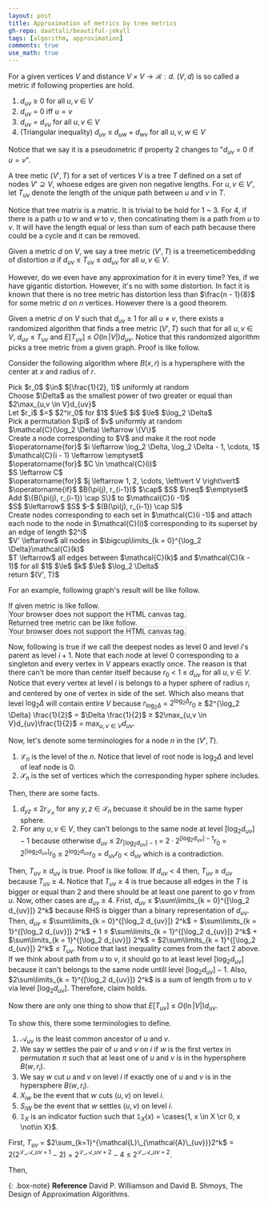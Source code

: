 ```yaml
---
layout: post
title: Approximation of metrics by tree metrics
gh-repo: daattali/beautiful-jekyll
tags: [algorithm, approximation]
comments: true
use_math: true
---
```


For a given vertices $V$ and distance $V \times V \rightarrow \mathcal{R} : d$.
$(V,d)$ is so called a metric if following properties are hold.

1. $d_{uv}$ $\ge$ $0$ for all $u,v$ $\in$ $V$
2. $d_{uv}$ $=$ $0$ iff $u = v$
3. $d_{uv}$ $=$ $d_{vu}$ for all $u,v$ $\in$ $V$
4. (Triangular inequality) $d_{uv}$ $\le$ $d_{uw}$ $+$ $d_{wv}$ for all $u,v,w$ $\in$ $V$

Notice that we say it is a pseudometric if property 2 changes to "$d_{uv}$ $=$ $0$ if $u = v$".

A tree metic $(V', T)$ for a set of vertices $V$ is a tree $T$ defined on a set of nodes $V' \supseteq V$, whoese edges are given non negative lengths.
For $u,v$ $\in$ $V'$, let $T_{uv}$ denote the length of the unique path between $u$ and $v$ in $T$.

Notice that tree matrix is a matric.
It is trivial to be hold for 1 ~ 3.
For 4, if there is a path $u$ to $w$ and $w$ to $v$, then concatinating them is a path from $u$ to $v$.
It will have the length equal or less than sum of each path because there could be a cycle and it can be removed.

Given a metric $d$ on $V$, we say a tree metric $(V', T)$ is a $\operatorname{tree metic embedding}$ of distortion $\alpha$ if $d_{uv}$ $\le$ $T_{uv}$ $\le$ $\alpha d_{uv}$ for all $u,v$ $\in$ $V$.

However, do we even have any approximation for it in every time?
Yes, if we have gigantic distortion.
However, it's no with some distortion.
In fact it is known that there is no tree metric has distortion less than $\frac{n - 1}{8}$ for some metric $d$ on $n$ vertices.
However there is a good theorem.

Given a metric $d$ on $V$ such that $d_{uv}$ $\ge$ $1$ for all $u$ $\neq$ $v$, there exists a randomized algorithm that finds a tree metric $(V', T)$ such that for all $u, v$ $\in$ $V$, $d_{uv}$ $\le$ $T_{uv}$ and $E[T_{uv}]$ $\le$ $O(\ln \left\vert V \right\vert)d_{uv}$.
Notice that this randomized algorithm picks a tree metric from a given graph.
Proof is like follow.

Consider the following algorithm where $B(x, r)$ is a hypersphere with the center at $x$ and radius of $r$.
<div class="alg">
    Pick $r_0$ $\in$ $[\frac{1}{2}, 1)$ uniformly at random<br>
    Choose $\Delta$ as the smallest power of two greater or equal than $2\max_{u,v \in V}d_{uv}$<br>
    Let $r_i$ $=$ $2^ir_0$ for $1$ $\le$ $i$ $\le$ $\log_2 \Delta$<br>
    Pick a permutation $\pi$ of $v$ uniformly at random<br>
    $\mathcal{C}(\log_2 \Delta) \leftarrow \{V\}$<br>
    Create a node corresponding to $V$ and make it the root node<br>
    $\operatorname{for}$ $i \leftarrow \log_2 \Delta, \log_2 \Delta - 1, \cdots, 1$
    <div class="alg">
        $\mathcal{C}(i - 1) \leftarrow \emptyset$<br>
        $\operatorname{for}$ $C \in \mathcal{C}(i)$
        <div class="alg">
            $S \leftarrow C$<br>
            $\operatorname{for}$ $j \leftarrow 1, 2, \cdots, \left\vert V \right\vert$<br>
            <div class="alg">
                $\operatorname{if}$ $B(\pi(j), r_{i-1})$ $\cap$ $S$ $\neq$ $\emptyset$<br>
                <div class="alg">
                    Add $\{B(\pi(j), r_{i-1}) \cap S\}$ to $\mathcal{C}(i -1)$<br>
                    $S$ $\leftarrow$ $S$ $-$ $(B(\pi(j), r_{i-1}) \cap S)$
                </div>
            </div>
            Create nodes corresponding to each set in $\mathcal{C}(i -1)$ and attach each node to the node in $\mathcal{C}(i)$ corresponding to its superset by an edge of length $2^i$
        </div> 
    </div>
    $V' \leftarrow$ all nodes in $\bigcup\limits_{k = 0}^{\log_2 \Delta}\mathcal{C}(k)$<br>
    $T \leftarrow$ all edges between $\mathcal{C}(k)$ and $\mathcal{C}(k - 1)$ for all $1$ $\le$ $k$ $\le$ $\log_2 \Delta$<br>
    return $(V', T)$ 
</div>

For an example, following graph's result will be like follow.

If given metric is like follow.<br>
<canvas id="canvas1" width="200" height="200" style="border:1px solid #d3d3d3;">
    Your browser does not support the HTML canvas tag.</canvas><br>
Returned tree metric can be like follow.<br>
<canvas id="canvas2" width="200" height="200" style="border:1px solid #d3d3d3;">
    Your browser does not support the HTML canvas tag.</canvas><br>
<script language = "javascript">
    let c = document.getElementById("canvas1");
    let ctx = c.getContext("2d");
    ctx.fillStyle = "white";
    ctx.beginPath();
    ctx.arc(100, 100, 80, 0, 2*Math.PI);
    ctx.stroke();
    ctx.beginPath();
    ctx.arc(100, 180, 10, 0, 2*Math.PI);
    ctx.stroke();
    ctx.fill();
    ctx.beginPath();
    ctx.arc(100, 20, 10, 0, 2*Math.PI);
    ctx.stroke();
    ctx.fill();
    ctx.beginPath();
    ctx.arc(20, 100, 10, 0, 2*Math.PI);
    ctx.stroke();
    ctx.fill();
    ctx.beginPath();
    ctx.arc(180, 100, 10, 0, 2*Math.PI);
    ctx.stroke();
    ctx.fill();
    ctx.textAlign = "center";
    ctx.fillStyle = "red";
    ctx.font = "20px Arial";
    ctx.fillText('A', 100, 180);
    ctx.fillText('B', 100, 20);
    ctx.fillText('C', 20, 100);
    ctx.fillText('D', 180, 100);
    ctx.fillText('1', 44, 44);
    ctx.fillText('1', 156, 44);
    ctx.fillText('1', 44, 156);
    ctx.fillText('1', 156, 156);
    c = document.getElementById("canvas2");
    ctx = c.getContext("2d");
  	ctx.beginPath();
    ctx.fillStyle = "black";
  	ctx.moveTo(175, 170);
  	ctx.lineTo(125, 110);
  	ctx.lineTo(100, 40);
  	ctx.lineTo(75, 110);
  	ctx.lineTo(25, 170);
  	ctx.moveTo(75, 110);
  	ctx.lineTo(75, 170);
  	ctx.moveTo(75, 110);
  	ctx.lineTo(125, 170);
    ctx.stroke();
    ctx.fillStyle = "white";
    ctx.beginPath();
    ctx.arc(25, 170, 20, 0, 2*Math.PI);
    ctx.stroke();
    ctx.fill();
    ctx.beginPath();
    ctx.arc(75, 170, 20, 0, 2*Math.PI);
    ctx.stroke();
    ctx.fill();
    ctx.beginPath();
    ctx.arc(125, 170, 20, 0, 2*Math.PI);
    ctx.stroke();
    ctx.fill();
    ctx.beginPath();
    ctx.arc(175, 170, 20, 0, 2*Math.PI);
    ctx.stroke();
    ctx.fill();
    ctx.beginPath();
    ctx.arc(75, 110, 20, 0, 2*Math.PI);
    ctx.stroke();
    ctx.fill();
    ctx.beginPath();
    ctx.arc(125, 110, 20, 0, 2*Math.PI);
    ctx.stroke();
    ctx.fill();
    ctx.beginPath();
    ctx.arc(100, 40, 20, 0, 2*Math.PI);
    ctx.stroke();
    ctx.fill();
    ctx.textAlign = "center";
    ctx.fillStyle = "red";
    ctx.font = "15px Arial";
    ctx.fillText('4', 80, 80);
    ctx.fillText('4', 120, 80);
    ctx.fillText('2', 160, 140);
    ctx.fillText('2', 110, 140);
    ctx.fillText('2', 65, 145);
    ctx.fillText('2', 45, 140);
    ctx.fillText('{A,B,C,D}', 100, 40);
    ctx.fillText('{A,B,C}', 75, 110);
    ctx.fillText('{D}', 125, 110);
    ctx.fillText('{A}', 25, 170);
    ctx.fillText('{B}', 75, 170);
    ctx.fillText('{C}', 125, 170);
    ctx.fillText('{D}', 175, 170);
</script>

Now, following is true if we call the deepest nodes as level 0 and level $i$'s parent as level $i + 1$.
Note that each node at level 0 corresponding to a singleton and every vertex in $V$ appears exactly once.
The reason is that there can't be more than center itself because $r_0$ $<$ $1$ $\le$ $d_{uv}$ for all $u,v$ $\in$ $V$.
Notice that every vertex at level $i$ is belongs to a hyper sphere of radius $r_i$ and centered by one of vertex in side of the set.
Which also means that level $\log_2 \Delta$ will contain entire $V$ because $r_{\log_2 \Delta}$ $=$ $2^{\log_2 \Delta} r_0$ $\ge$ $2^{\log_2 \Delta} \frac{1}{2}$ $=$ $\Delta \frac{1}{2}$ $\ge$ $2\max_{u,v \in V}d_{uv}\frac{1}{2}$ $=$ $\max_{u,v \in V}d_{uv}$.

Now, let's denote some terminologies for a node $n$ in the $(V', T)$.
1. $\mathcal{L}_n$ is the level of the $n$. Notice that level of root node is $\log_2 \Delta$ and level of leaf node is $0$.
2. $\mathcal{S}_n$ is the set of vertices which the corresponding hyper sphere includes.

Then, there are some facts.
1. $d_{yz}$ $\le$ $2r_{\mathcal{L}_n}$ for any $y,z$ $\in$ $\mathcal{S}_n$ becuase it should be in the same hyper sphere.
2. For any $u,v$ $\in$ $V$, they can't belongs to the same node at level $[\log_2 d_{uv}] - 1$ because otherwise $d_{uv}$ $\le$ $2r_{[\log_2 d_{uv}] - 1}$ $=$ $2 \cdot 2^{[\log_2 d_{uv}] - 1}r_0$ $=$ $2^{[\log_2 d_{uv}]}r_0$ $\le$ $2^{\log_2 d_{uv}}r_0$ $=$ $d_{uv}r_0$ $<$ $d_{uv}$ which is a contradiction.

Then, $T_{uv}$ $\ge$ $d_{uv}$ is true.
Proof is like follow.
If $d_{uv}$ $<$ $4$ then, $T_{uv}$ $\ge$ $d_{uv}$ because $T_{uv}$ $\ge$ $4$.
Notice that $T_{uv}$ $\ge$ $4$ is true because all edges in the $T$ is bigger or equal than $2$ and there should be at least one parent to go $v$ from $u$.
Now, other cases are $d_{uv}$ $\ge$ $4$.
Frist, $d_{uv}$ $\le$ $\sum\limits_{k = 0}^{[\log_2 d_{uv}]} 2^k$ because RHS is bigger than a binary representation of $d_{uv}$.
Then, $d_{uv}$ $\le$ $\sum\limits_{k = 0}^{[\log_2 d_{uv}]} 2^k$ $=$ $\sum\limits_{k = 1}^{[\log_2 d_{uv}]} 2^k$ $+$ $1$ $\le$ $\sum\limits_{k = 1}^{[\log_2 d_{uv}]} 2^k$ $+$ $\sum\limits_{k = 1}^{[\log_2 d_{uv}]} 2^k$ $=$ $2\sum\limits_{k = 1}^{[\log_2 d_{uv}]} 2^k$ $\le$ $T_{uv}$.
Notice that last inequality comes from the fact 2 above.
If we think about path from $u$ to $v$, it should go to at least level $[\log_2 d_{uv}]$ because it can't belongs to the same node untill level $[\log_2 d_{uv}] - 1$.
Also, $2\sum\limits_{k = 1}^{[\log_2 d_{uv}]} 2^k$ is a sum of length from $u$ to $v$ via level $[\log_2 d_{uv}]$.
Therefore, claim holds.

Now there are only one thing to show that $E[T_{uv}]$ $\le$ $O(\ln \left\vert V \right\vert)d_{uv}$.

To show this, there some terminologies to define.

1. $\mathcal{A}_{uv}$ is the least common ancestor of $u$ and $v$.
2. We say $w$ settles the pair of $u$ and $v$ on $i$ if $w$ is the first vertex in permutation $\pi$ such that at least one of $u$ and $v$ is in the hypersphere $B(w, r_i)$.
3. We say $w$ cut $u$ and $v$ on level $i$ if exactly one of $u$ and $v$ is in the hypersphere $B(w, r_i)$.
4. $X_{iw}$ be the event that $w$ cuts $(u, v)$ on level $i$.
5. $S_{iW}$ be the event that $w$ settles $(u, v)$ on level $i$.
6. $\mathbb{1}_X$ is an indicator fuction such that $\mathbb{1}_X(x)$ $=$ \cases{1, x \in X \cr 0, x \not\in X}$. 

First, $T_{uv}$ $=$ 
$2\sum_{k=1}^{\mathcal{L}\_{\mathcal{A}\_{uv}}}2^k$ $=$ 
$2(2^{\mathcal{L}\_{\mathcal{A}\_{uv}} + 1} - 2)$ $=$ 
$2^{\mathcal{L}\_{\mathcal{A}\_{uv}} + 2} - 4$ $\le$ 
$2^{\mathcal{L}\_{\mathcal{A}\_{uv}} + 2}$.

Then, 

{: .box-note}
**Reference** David P. Williamson and David B. Shmoys, The Design of Approximation Algorithms.